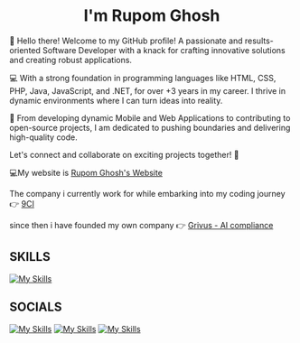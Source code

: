   <h1 align="center">I'm Rupom Ghosh </center></h1>

👋 Hello there! Welcome to my GitHub profile! A passionate and results-oriented Software Developer with a knack for crafting innovative solutions and creating robust applications.

 💻 With a strong foundation in programming languages like HTML, CSS, PHP, Java, JavaScript, and .NET, for over +3 years in my career. I thrive in dynamic environments where I can turn ideas into reality. 
 
🚀 From developing dynamic Mobile and Web Applications to contributing to open-source projects, I am dedicated to pushing boundaries and delivering high-quality code. 

Let's connect and collaborate on exciting projects together! 🌟

💻My website is <a href="https://rupomkumar777.wixsite.com/rupomkumar"> Rupom Ghosh's Website</a>

  The company i currently work for while embarking into my coding journey  👉 <a href="https://9ci.ca/"> 9CI </a>

since then i have founded my own company   👉 <a href="https://grivus.com/"> Grivus - AI compliance </a>

<h2><b> SKILLS </b></h2>

[![My Skills](https://skillicons.dev/icons?i=js,html,css,php,java,androidstudio,azure,bash,cs,cpp,dotnet,figma,mongodb,mysql,docker,unreal,unity,aws,blender,postgres,postman)](https://skillicons.dev)

<h2><b> SOCIALS </b></h2>

[![My Skills](https://skillicons.dev/icons?i=linkedin)](https://www.linkedin.com/in/rupom-ghosh-40690b267/)
[![My Skills](https://skillicons.dev/icons?i=github)](https://github.com/rupomghosh)
[![My Skills](https://skillicons.dev/icons?i=gmail)](https://rupomrkg@gmail.com)


<!---
rupomghosh/rupomghosh is a ✨ special ✨ repository because its `README.md` (this file) appears on your GitHub profile.
You can click the Preview link to take a look at your changes.
--->
